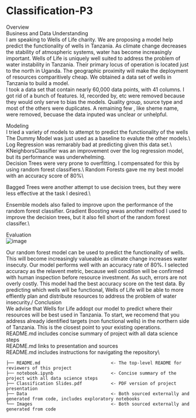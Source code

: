 # Classification-P3
Overview \
Business and Data Understanding\
  I am speaking to Wells of Life charity. We are proposing a model help predict the functionality of wells in Tanzania. As climate change decreases the stability of atmospheric systems, water has become increasingly important. Wells of Life is uniquely well suited to address the problem of water instability in Tanzania. Their primary locus of operation is located just to the north in Uganda.  The geographic proximity will make the deployment of resources comparitively cheap. We obtained a data set of wells in Tanzania to build a model.\
  I took a data set that contain nearly 60,000 data points, with 41 columns. I got rid of a bunch of features. Id, recorded by, etc were removed because they would only serve to bias the models. Quality group, source type and most of the others were duplicates. A remaining few , like sheme name, were removed, becuase the data inputed was unclear or unhelpful.

Modeling\
I tried a variety of models to attempt to predict the functionality of the wells\
 The Dummy Model was just used as a baseline to evalute the other models.\ 
  Log Regression was remarably bad at predicting given this data set.\ 
  KNeighborsClassifier was an improvement over the log regression model, but its performance was underwhelming.\
  Decision Trees were very prone to overfitting. I compensated for this by using random forest classifiers.\ 
  Random Forests gave me my best model with an accuracy score of 80%\ 
  
  Bagged Trees were another attempt to use decision trees, but they were less effective at the task I desired.\ 
  
  Ensemble models also failed to improve upon the performance of the random forest classifier.
  Gradient Boosting wwas another method I used to improve the decision trees, but it also fell short of the random forest classifer.\ 
  
 Evaluation\
 ![image](https://user-images.githubusercontent.com/92397941/145320278-41fa3026-2bbb-4ff8-bb81-803823831ee4.png)

 Our random forest model can be used to predict the functionality of wells. This will become increasingly valueable as climate change increases water insecuty.  Our model performs well with an accuracy rate of 80%. I selected accuracy as the relavent metric, because well condition will be confirmed with human inspection before resource investment. As such, errors are not overly costly. This model had the best accuracy score on the test data. By predicting which wells will be functional, Wells of Life will be able to more effiently plan and distribute resources to address the problem of water insecurity./
Conclusion\
  We advise that Wells for Life addopt our model to predict where their resources will be best used in Tanzania. To start, we recomend that you address already identified targets (non functional wells) in the northern side of Tanzania. This is the closest point to your existing operations.\
README.md includes concise summary of project with all data science steps\
README.md links to presentation and sources\
README.md includes instructions for navigating the repository\

```
├── README.md                           <- The top-level README for reviewers of this project
├── notebook.ipynb                      <- Concise summary of the project with all data science steps
├── Classification Slides.pdf           <- PDF version of project presentation
├── Data                                <- Both sourced externally and generated from code, includes exploratory notebooks
└── Images                              <- Both sourced externally and generated from code
```  

